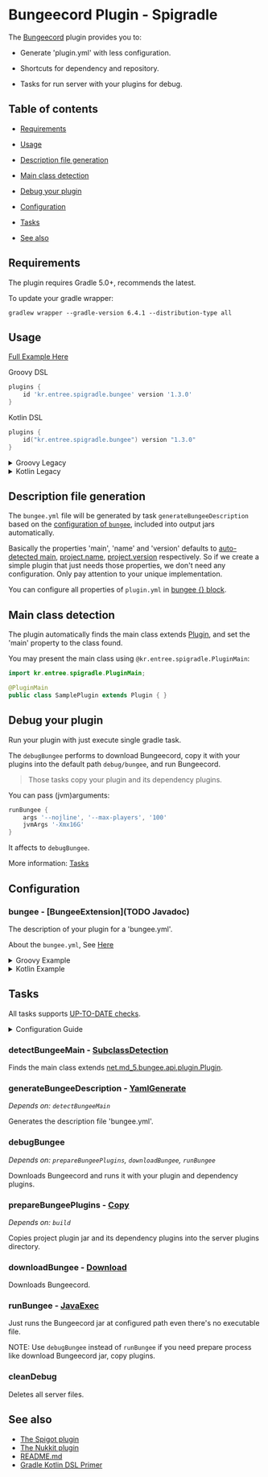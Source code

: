 # Bungeecord Plugin - Spigradle

[comment]: <> (!! Do not edit this file but 'docs/templates' or 'docs/root-templates', See [CONTRIBUTING.md] !!)

The [Bungeecord](https://www.spigotmc.org/wiki/about-bungeecord/) plugin provides you to:

- Generate 'plugin.yml' with less configuration.

- Shortcuts for dependency and repository.

- Tasks for run server with your plugins for debug.

## Table of contents

[comment]: <> (!! Do not edit this file but 'docs/templates' or 'docs/root-templates', See [CONTRIBUTING.md] !!)

- [Requirements](#requirements)

- [Usage](#usage)

- [Description file generation](#description-file-generation)

- [Main class detection](#main-class-detection)

- [Debug your plugin](#debug-your-plugin)

- [Configuration](#configuration)

- [Tasks](#tasks)

- [See also](#see-also)

## Requirements

[comment]: <> (!! Do not edit this file but 'docs/templates' or 'docs/root-templates', See [CONTRIBUTING.md] !!)

The plugin requires Gradle 5.0+, recommends the latest.

To update your gradle wrapper:

```
gradlew wrapper --gradle-version 6.4.1 --distribution-type all
```

## Usage

[comment]: <> (!! Do not edit this file but 'docs/templates' or 'docs/root-templates', See [CONTRIBUTING.md] !!)

[Full Example Here](https://github.com/EntryPointKR/SpigradleSample/tree/master/bungeecord)

Groovy DSL

```groovy
plugins {
    id 'kr.entree.spigradle.bungee' version '1.3.0'
}
```
Kotlin DSL

```kotlin
plugins {
    id("kr.entree.spigradle.bungee") version "1.3.0"
}
```

<details>
<summary>Groovy Legacy</summary>

```groovy
buildscript {
    repositories {
        jcenter()
    }
    dependencies {
        classpath 'kr.entree:spigradle:1.3.0'
    }
}

apply plugin: 'kr.entree.spigradle.bungee'
```

</details>

<details>
<summary>Kotlin Legacy</summary>

```groovy
buildscript {
    repositories {
        jcenter()
    }
    dependencies {
        classpath("kr.entree:spigradle:1.3.0")
    }
}

apply(plugin = "kr.entree.spigradle.bungee")
```

</details>

## Description file generation

[comment]: <> (!! Do not edit this file but 'docs/templates' or 'docs/root-templates', See [CONTRIBUTING.md] !!)

The `bungee.yml` file will be generated by task `generateBungeeDescription` based on the [configuration of `bungee`](#configuration), included into output jars automatically.

Basically the properties 'main', 'name' and 'version' defaults to [auto-detected main](#main-class-detection), [project.name](https://docs.gradle.org/current/javadoc/org/gradle/api/Project.html#getName--), [project.version](https://docs.gradle.org/current/javadoc/org/gradle/api/Project.html#getName--) respectively.  So if we create a simple plugin that just needs those properties, we don't need any configuration. Only pay attention to your unique implementation.

You can configure all properties of `plugin.yml` in [bungee {} block](#configuration).

## Main class detection

[comment]: <> (!! Do not edit this file but 'docs/templates' or 'docs/root-templates', See [CONTRIBUTING.md] !!)

The plugin automatically finds the main class extends [Plugin](https://ci.md-5.net/job/BungeeCord/ws/api/target/apidocs/net/md_5/bungee/api/plugin/Plugin.html), and set the 'main' property to the class found.

You may present the main class using `@kr.entree.spigradle.PluginMain`:

```java
import kr.entree.spigradle.PluginMain;

@PluginMain
public class SamplePlugin extends Plugin { }
```  

## Debug your plugin

[comment]: <> (!! Do not edit this file but 'docs/templates' or 'docs/root-templates', See [CONTRIBUTING.md] !!)

Run your plugin with just execute single gradle task.

The `debugBungee` performs to download Bungeecord, copy it with your plugins into the default path `debug/bungee`, and run Bungeecord.

> Those tasks copy your plugin and its dependency plugins.

You can pass (jvm)arguments:

```groovy
runBungee {
    args '--nojline', '--max-players', '100'
    jvmArgs '-Xmx16G'
}
```

It affects to `debugBungee`.

More information: [Tasks](#tasks)

## Configuration

[comment]: <> (!! Do not edit this file but 'docs/templates' or 'docs/root-templates', See [CONTRIBUTING.md] !!)

### bungee - [BungeeExtension](TODO Javadoc)

[comment]: <> (!! Do not edit this file but 'docs/templates' or 'docs/root-templates', See [CONTRIBUTING.md] !!)

The description of your plugin for a 'bungee.yml'.

About the `bungee.yml`, See [Here](https://www.spigotmc.org/wiki/create-your-first-bungeecord-plugin-proxy-spigotmc/#making-it-load)

<details>
<summary>Groovy Example</summary>

```groovy
bungee {
    description 'A Bungeecord plugin.'
    author 'Me'
    depends 'foo', 'bar'
    softDepends 'soft'
}
```

</details>

<details>
<summary>Kotlin Example</summary>

```kotlin
bungee {
    description = "A Bungeecord plugin."
    author = "Me"
    depends = listOf("SomePlugin")
    softDepends = listOf("SomeSoftPlugin")
}
```

Without [type-safe accessors](https://docs.gradle.org/current/userguide/kotlin_dsl.html#sec:kotlin_using_standard_api):

```kotlin
configure<BungeeExtension> {
    description = "A Bungeecord plugin."
}
```

</details>

## Tasks

[comment]: <> (!! Do not edit this file but 'docs/templates' or 'docs/root-templates', See [CONTRIBUTING.md] !!)

All tasks supports [UP-TO-DATE checks](https://docs.gradle.org/current/userguide/more_about_tasks.html#sec:up_to_date_checks).

<details>
<summary>Configuration Guide</summary>

Groovy:

```groovy
runBungee {
    jvmArgs('-Xmx8G')
}
```

Kotlin with type-safe accessors:

```kotlin
tasks {
    runBungee {
        jvmArgs("-Xmx8G")
    }
}
```

Kotlin without [type-safe accessors](https://docs.gradle.org/current/userguide/kotlin_dsl.html#sec:kotlin_using_standard_api):

```kotlin
tasks {
    named<JavaExec>("runBungee") {
        jvmArgs("-Xmx8G")
    }
}
```

Kotlin with property delegation

```kotlin
tasks {
    val runBungee by existing(JavaExec::clas) {
        jvmArgs("-Xmx8G")
    }
    // Do something with 'runBungee'
}
```

</details>

### detectBungeeMain - [SubclassDetection](TODO)

[comment]: <> (!! Do not edit this file but 'docs/templates' or 'docs/root-templates', See [CONTRIBUTING.md] !!)

Finds the main class extends [net.md_5.bungee.api.plugin.Plugin](https://ci.md-5.net/job/BungeeCord/ws/api/target/apidocs/net/md_5/bungee/api/plugin/Plugin.html).

### generateBungeeDescription - [YamlGenerate](TODO)

[comment]: <> (!! Do not edit this file but 'docs/templates' or 'docs/root-templates', See [CONTRIBUTING.md] !!)

*Depends on: `detectBungeeMain`*

Generates the description file 'bungee.yml'.

### debugBungee

[comment]: <> (!! Do not edit this file but 'docs/templates' or 'docs/root-templates', See [CONTRIBUTING.md] !!)

*Depends on: `prepareBungeePlugins`, `downloadBungee`, `runBungee`*

Downloads Bungeecord and runs it with your plugin and dependency plugins.

### prepareBungeePlugins - [Copy](https://docs.gradle.org/current/dsl/org.gradle.api.tasks.Copy.html)

[comment]: <> (!! Do not edit this file but 'docs/templates' or 'docs/root-templates', See [CONTRIBUTING.md] !!)

*Depends on: `build`*

Copies project plugin jar and its dependency plugins into the server plugins directory.

### downloadBungee - [Download](TODO)

[comment]: <> (!! Do not edit this file but 'docs/templates' or 'docs/root-templates', See [CONTRIBUTING.md] !!)

Downloads Bungeecord.

### runBungee - [JavaExec](https://docs.gradle.org/current/dsl/org.gradle.api.tasks.JavaExec.html)

[comment]: <> (!! Do not edit this file but 'docs/templates' or 'docs/root-templates', See [CONTRIBUTING.md] !!)

Just runs the Bungeecord jar at configured path even there's no executable file.

NOTE: Use `debugBungee` instead of `runBungee` if you need prepare process like download Bungeecord jar, copy plugins.

### cleanDebug

[comment]: <> (!! Do not edit this file but 'docs/templates' or 'docs/root-templates', See [CONTRIBUTING.md] !!)

Deletes all server files.

## See also

[comment]: <> (!! Do not edit this file but 'docs/templates' or 'docs/root-templates', See [CONTRIBUTING.md] !!)

- [The Spigot plugin](spigot_plugin.md)
- [The Nukkit plugin](nukkit_plugin.md)
- [README.md](../README.md)
- [Gradle Kotlin DSL Primer](https://docs.gradle.org/current/userguide/kotlin_dsl.html)